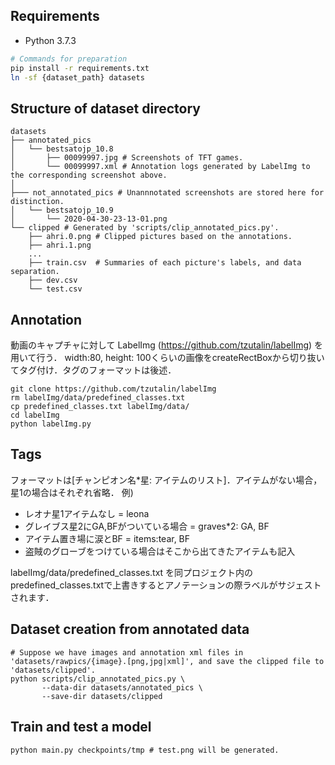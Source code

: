 
## Requirements
- Python 3.7.3

```bash
# Commands for preparation
pip install -r requirements.txt
ln -sf {dataset_path} datasets 
```

## Structure of dataset directory
```
datasets
├── annotated_pics
│   └── bestsatojp_10.8
│       ├── 00099997.jpg # Screenshots of TFT games.
│       └── 00099997.xml # Annotation logs generated by LabelImg to the corresponding screenshot above.
│
├─── not_annotated_pics # Unannnotated screenshots are stored here for distinction.
│   └── bestsatojp_10.9
│       └── 2020-04-30-23-13-01.png 
└── clipped # Generated by 'scripts/clip_annotated_pics.py'.
    ├── ahri.0.png # Clipped pictures based on the annotations.
    ├── ahri.1.png
    ...
    ├── train.csv  # Summaries of each picture's labels, and data separation.
    ├── dev.csv
    └── test.csv
```


## Annotation

動画のキャプチャに対して LabelImg (https://github.com/tzutalin/labelImg) を用いて行う．
width:80, height: 100くらいの画像をcreateRectBoxから切り抜いてタグ付け．タグのフォーマットは後述．

```
git clone https://github.com/tzutalin/labelImg
rm labelImg/data/predefined_classes.txt
cp predefined_classes.txt labelImg/data/
cd labelImg
python labelImg.py
```

## Tags
フォーマットは[チャンピオン名*星: アイテムのリスト]．アイテムがない場合，星1の場合はそれぞれ省略．
例) 
- レオナ星1アイテムなし = leona
- グレイブス星2にGA,BFがついている場合 = graves*2: GA, BF
- アイテム置き場に涙とBF = items:tear, BF
- 盗賊のグローブをつけている場合はそこから出てきたアイテムも記入

labelImg/data/predefined_classes.txt を同プロジェクト内のpredefined_classes.txtで上書きするとアノテーションの際ラベルがサジェストされます．


## Dataset creation from annotated data
```
# Suppose we have images and annotation xml files in 'datasets/rawpics/{image}.[png,jpg|xml]', and save the clipped file to 'datasets/clipped'.
python scripts/clip_annotated_pics.py \
       --data-dir datasets/annotated_pics \
       --save-dir datasets/clipped
```


## Train and test a model
```
python main.py checkpoints/tmp # test.png will be generated.
```

